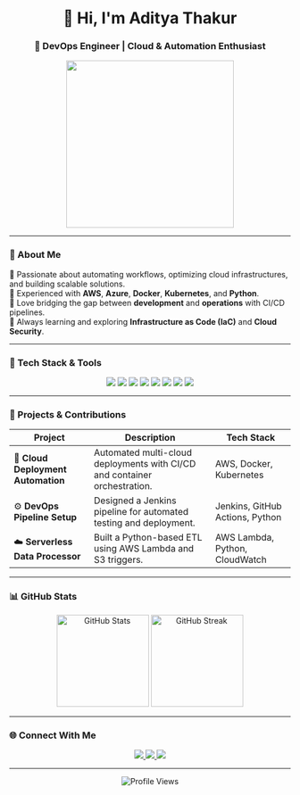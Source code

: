 <!-- HEADER -->
<h1 align="center">👋 Hi, I'm Aditya Thakur</h1>
<h3 align="center">🚀 DevOps Engineer | Cloud & Automation Enthusiast</h3>

<p align="center">
  <img src="https://media.giphy.com/media/qgQUggAC3Pfv687qPC/giphy.gif" width="300">
</p>

---

### 💫 About Me
🔹 Passionate about automating workflows, optimizing cloud infrastructures, and building scalable solutions.  
🔹 Experienced with **AWS**, **Azure**, **Docker**, **Kubernetes**, and **Python**.  
🔹 Love bridging the gap between **development** and **operations** with CI/CD pipelines.  
🔹 Always learning and exploring **Infrastructure as Code (IaC)** and **Cloud Security**.

---

### 🧰 Tech Stack & Tools

<p align="center">
  <img src="https://img.shields.io/badge/AWS-FF9900?style=for-the-badge&logo=amazonaws&logoColor=white" />
  <img src="https://img.shields.io/badge/Azure-0078D4?style=for-the-badge&logo=microsoftazure&logoColor=white" />
  <img src="https://img.shields.io/badge/Docker-2496ED?style=for-the-badge&logo=docker&logoColor=white" />
  <img src="https://img.shields.io/badge/Kubernetes-326CE5?style=for-the-badge&logo=kubernetes&logoColor=white" />
  <img src="https://img.shields.io/badge/Python-3776AB?style=for-the-badge&logo=python&logoColor=white" />
  <img src="https://img.shields.io/badge/Linux-FCC624?style=for-the-badge&logo=linux&logoColor=black" />
  <img src="https://img.shields.io/badge/Git-F05032?style=for-the-badge&logo=git&logoColor=white" />
  <img src="https://img.shields.io/badge/GitHub-181717?style=for-the-badge&logo=github&logoColor=white" />
</p>

---

### 🧩 Projects & Contributions

| Project | Description | Tech Stack |
|----------|--------------|------------|
| 🚀 **Cloud Deployment Automation** | Automated multi-cloud deployments with CI/CD and container orchestration. | AWS, Docker, Kubernetes |
| ⚙️ **DevOps Pipeline Setup** | Designed a Jenkins pipeline for automated testing and deployment. | Jenkins, GitHub Actions, Python |
| ☁️ **Serverless Data Processor** | Built a Python-based ETL using AWS Lambda and S3 triggers. | AWS Lambda, Python, CloudWatch |

---

### 📊 GitHub Stats

<p align="center">
  <img src="https://github-readme-stats.vercel.app/api?username=adityathakur&show_icons=true&theme=tokyonight" alt="GitHub Stats" height="165"/>
  <img src="https://github-readme-streak-stats.herokuapp.com/?user=adityathakur&theme=tokyonight" alt="GitHub Streak" height="165"/>
</p>

---

### 🌐 Connect With Me
<p align="center">
  <a href="https://linkedin.com/in/adityathakur" target="_blank">
    <img src="https://img.shields.io/badge/LinkedIn-%230077B5.svg?style=for-the-badge&logo=linkedin&logoColor=white"/>
  </a>
  <a href="mailto:aditya@example.com">
    <img src="https://img.shields.io/badge/Email-D14836?style=for-the-badge&logo=gmail&logoColor=white"/>
  </a>
  <a href="https://adityathakur.github.io" target="_blank">
    <img src="https://img.shields.io/badge/Portfolio-000000?style=for-the-badge&logo=vercel&logoColor=white"/>
  </a>
</p>

---

<p align="center">
  <img src="https://komarev.com/ghpvc/?username=adityathakur&label=Profile%20Views&color=0e75b6&style=flat" alt="Profile Views" />
</p>

